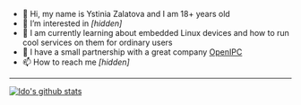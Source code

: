 - 👋 Hi, my name is Ystinia Zalatova and I am 18+ years old
- 👀 I’m interested in _[hidden]_
- 🌱 I am currently learning about embedded Linux devices and how to run cool services on them for ordinary users  
- 💞️ I have a small partnership with a great company [OpenIPC](https://openipc.org)
- 📫 How to reach me _[hidden]_

-----

[![Ido's github stats](https://github-readme-stats.vercel.app/api?username=ystinia)](https://github.com/anuraghazra/github-readme-stats)

